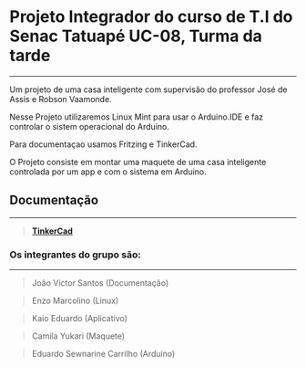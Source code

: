 # Projeto Integrador do curso de T.I do Senac Tatuapé UC-08, Turma da tarde
-----------------------------------------------------------------------------

Um projeto de uma casa inteligente com supervisão do professor José de Assis e Robson Vaamonde.

Nesse Projeto utilizaremos Linux Mint para usar o Arduino.IDE e faz controlar o sistem operacional do Arduino.

Para documentaçao usamos Fritzing e TinkerCad.

O Projeto consiste em montar uma maquete de uma casa inteligente controlada por um app e com o sistema em Arduino.

## Documentação
-------------------------------------------------------------------------------------------------
> **[TinkerCad](https://www.tinkercad.com/things/cHwbkdKiYQW-casa-inteligente/editel?returnTo=%2Fdashboard)**

### Os integrantes do grupo são: 
----------------------------------------------------------------------------------------------------

> João Victor Santos (Documentação)

> Enzo Marcolino (Linux)

> Kaio Eduardo (Aplicativo)

> Camila Yukari (Maquete)

> Eduardo Sewnarine Carrilho (Arduino)
